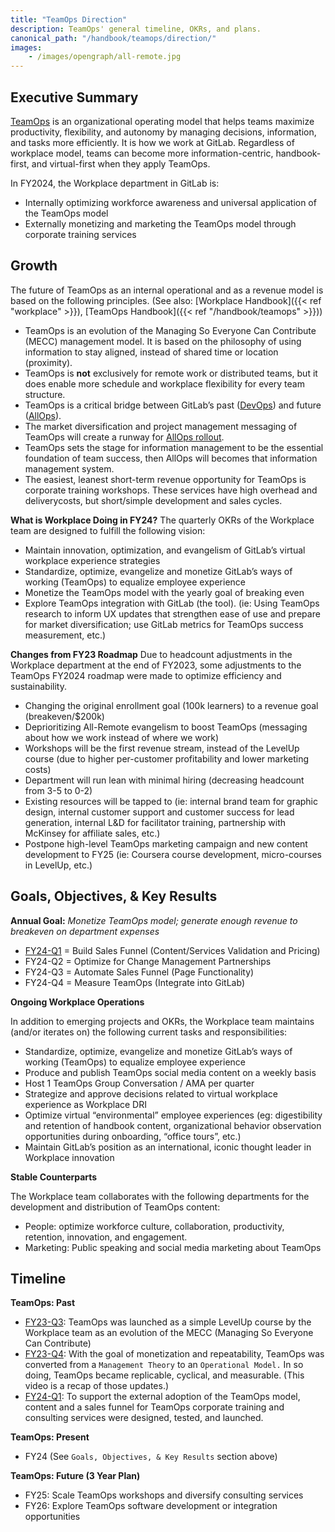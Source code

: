 ```yaml
---
title: "TeamOps Direction"
description: TeamOps' general timeline, OKRs, and plans.
canonical_path: "/handbook/teamops/direction/"
images:
    - /images/opengraph/all-remote.jpg
---
```


## Executive Summary

[TeamOps](https://about.gitlab.com/teamops/) is an organizational operating model that helps teams maximize productivity, flexibility, and autonomy by managing decisions, information, and tasks more efficiently. It is how we work at GitLab. Regardless of workplace model, teams can become more information-centric, handbook-first, and virtual-first when they apply TeamOps.

In FY2024, the Workplace department in GitLab is:

- Internally optimizing workforce awareness and universal application of the TeamOps model
- Externally monetizing and marketing the TeamOps model through corporate training services

## Growth

The future of TeamOps as an internal operational and as a revenue model is based on the following principles. (See also: [Workplace Handbook]({{< ref "workplace" >}}), [TeamOps Handbook]({{< ref "/handbook/teamops" >}}))

- TeamOps is an evolution of the Managing So Everyone Can Contribute (MECC) management model. It is based on the philosophy of using information to stay aligned, instead of shared time or location (proximity).
- TeamOps is **not** exclusively for remote work or distributed teams, but it does enable more schedule and workplace flexibility for every team structure.
- TeamOps is a critical bridge between GitLab’s past ([DevOps](https://about.gitlab.com/topics/devops/)) and future ([AllOps](https://about.gitlab.com/company/vision/#vision)).
- The market diversification and project management messaging of TeamOps will create a runway for [AllOps rollout](https://about.gitlab.com/company/cadence/#example-of-cadence-flow).
- TeamOps sets the stage for information management to be the essential foundation of team success, then AllOps will becomes that information management system.
- The easiest, leanest short-term revenue opportunity for TeamOps is corporate training workshops. These services have high overhead and deliverycosts, but short/simple development and sales cycles.

**What is Workplace Doing in FY24?**
The quarterly OKRs of the Workplace team are designed to fulfill the following vision:

- Maintain innovation, optimization, and evangelism of GitLab’s virtual workplace experience strategies
- Standardize, optimize, evangelize and monetize GitLab’s ways of working (TeamOps) to equalize employee experience
- Monetize the TeamOps model with the yearly goal of breaking even
- Explore TeamOps integration with GitLab (the tool). (ie: Using TeamOps research to inform UX updates that strengthen ease of use and prepare for market diversification; use GitLab metrics for TeamOps success measurement, etc.)

**Changes from FY23 Roadmap**
Due to headcount adjustments in the Workplace department at the end of FY2023, some adjustments to the TeamOps FY2024 roadmap were made to optimize efficiency and sustainability.

- Changing the original enrollment goal (100k learners) to a revenue goal (breakeven/$200k)
- Deprioritizing All-Remote evangelism to boost TeamOps (messaging about how we work instead of where we work)
- Workshops will be the first revenue stream, instead of the LevelUp course (due to higher per-customer profitability and lower marketing costs)
- Department will run lean with minimal hiring (decreasing headcount from 3-5 to 0-2)
- Existing resources will be tapped to (ie: internal brand team for graphic design, internal customer support and customer success for lead generation, internal L&D for facilitator training, partnership with McKinsey for affiliate sales, etc.)
- Postpone high-level TeamOps marketing campaign and new content development to FY25 (ie: Coursera course development, micro-courses in LevelUp, etc.)

## Goals, Objectives, & Key Results

**Annual Goal:** *Monetize TeamOps model; generate enough revenue to breakeven on department expenses*

- [FY24-Q1](https://gitlab.com/groups/gitlab-com/ceo-chief-of-staff-team/workplace/-/epics/2) = Build Sales Funnel (Content/Services Validation and Pricing)
- FY24-Q2 = Optimize for Change Management Partnerships
- FY24-Q3 = Automate Sales Funnel (Page Functionality)
- FY24-Q4 = Measure TeamOps (Integrate into GitLab)

**Ongoing Workplace Operations**

In addition to emerging projects and OKRs, the Workplace team maintains (and/or iterates on) the following current tasks and responsibilities:

- Standardize, optimize, evangelize and monetize GitLab’s ways of working (TeamOps) to equalize employee experience
- Produce and publish TeamOps social media content on a weekly basis
- Host 1 TeamOps Group Conversation / AMA per quarter
- Strategize and approve decisions related to virtual workplace experience as Workplace DRI
- Optimize virtual “environmental” employee experiences (eg: digestibility and retention of handbook content, organizational behavior observation opportunities during onboarding, “office tours”, etc.)
- Maintain GitLab’s position as an international, iconic thought leader in Workplace innovation

**Stable Counterparts**

The Workplace team collaborates with the following departments for the development and distribution of TeamOps content:

- People: optimize workforce culture, collaboration, productivity, retention, innovation, and engagement.
- Marketing: Public speaking and social media marketing about TeamOps

## Timeline

**TeamOps: Past**

- [FY23-Q3](https://gitlab.com/groups/gitlab-com/-/epics/1841): TeamOps was launched as a simple LevelUp course by the Workplace team as an evolution of the MECC (Managing So Everyone Can Contribute)
- [FY23-Q4](https://gitlab.com/groups/gitlab-com/-/epics/1978): With the goal of monetization and repeatability, TeamOps was converted from a `Management Theory` to an `Operational Model.` In so doing, TeamOps became replicable, cyclical, and measurable.  (This video is a recap of those updates.)
- [FY24-Q1](https://gitlab.com/groups/gitlab-com/ceo-chief-of-staff-team/workplace/-/epics/2): To support the external adoption of the TeamOps model, content and a sales funnel for TeamOps corporate training and consulting services were designed, tested, and launched.

**TeamOps: Present**

- FY24 (See `Goals, Objectives, & Key Results` section above)

**TeamOps: Future (3 Year Plan)**

- FY25: Scale TeamOps workshops and diversify consulting services
- FY26: Explore TeamOps software development or integration opportunities
